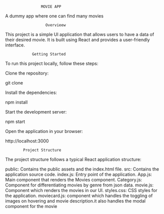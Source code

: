                     MOVIE APP
A dummy app where one can find many movies

                      Overvieew
                    
  This project is a simple UI application that allows users to have a data of their desired movie.
	 It is built using React and provides a user-friendly interface.

				Getting Started
To run this project locally, follow these steps:

Clone the repository:

git clone

Install the dependencies:

npm install

Start the development server:

npm start

Open the application in your browser:

http://localhost:3000




			Project Structure

The project structure follows a typical React application structure:

public: Contains the public assets and the index.html file.
src: Contains the application source code.
index.js: Entry point of the application.
App.js: Main component that renders the Movies component.
Category.js: Component for differentiating movies by genre from json data.
movie.js: Component which renders the movies in our UI.
styles.css: CSS styles for the application.
moviecard.js: component which handles the toggling of images on hovering and movie description.it also handles the modal component for the movie
